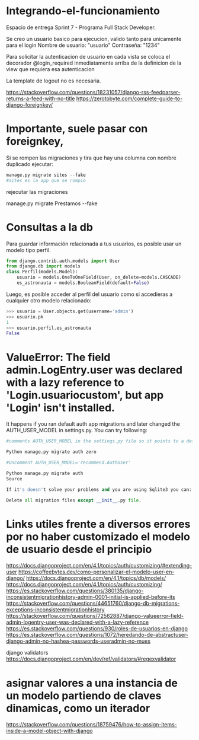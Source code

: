 # Integrando-el-funcionamiento
Espacio de entrega Sprint 7 - Programa Full Stack Developer.

Se creo un usuario basico para ejecucion, valido tanto para unicamente para el login
Nombre de usuario: "usuario"
Contraseña: "1234"

Para solicitar la autenticacion de usuario en cada vista se coloca el decorador @login_required  inmediatamente arriba de la definicion de la view que requiera esa autenticacion

La template de logout no es necesaria.

https://stackoverflow.com/questions/18231057/django-rss-feedparser-returns-a-feed-with-no-title
https://zerotobyte.com/complete-guide-to-django-foreignkey/



# Importante, suele pasar con foreignkey, 
Si se rompen las migraciones y tira que hay una columna con nombre duplicado ejecutar:
```py
manage.py migrate sites --fake          
#sites es la app que se rompio
```
rejecutar las migraciones


manage.py migrate Prestamos --fake          




# Consultas a la db

Para guardar información relacionada a tus usuarios, es posible usar un modelo tipo perfil.

```py
from django.contrib.auth.models import User
from django.db import models
class Perfil(models.Model):
    usuario = models.OneToOneField(User, on_delete=models.CASCADE)
    es_astronauta = models.BooleanField(default=False)
```

Luego, es posible acceder al perfil del usuario como si accedieras a cualquier otro modelo relacionado:
```py
>>> usuario = User.objects.get(username='admin')
>>> usuario.pk
1
>>> usuario.perfil.es_astronauta
False
```



# ValueError: The field admin.LogEntry.user was declared with a lazy reference to 'Login.usuariocustom', but app 'Login' isn't installed.

It happens if you ran default auth app migrations and later changed the AUTH_USER_MODEL in settings.py. You can try following:

```py
#comments AUTH_USER_MODEL in the settings.py file so it points to a default User Model

Python manage.py migrate auth zero

#Uncomment AUTH_USER_MODEL='recommend.AuthUser'

Python manage.py migrate auth
Source

If it's doesn't solve your problems and you are using Sqlite3 you can:

Delete all migration files except __init__.py file.
```


# Links utiles frente a diversos errores por no haber customizado el modelo de usuario desde el principio
https://docs.djangoproject.com/en/4.1/topics/auth/customizing/#extending-user
https://coffeebytes.dev/como-personalizar-el-modelo-user-en-django/
https://docs.djangoproject.com/en/4.1/topics/db/models/
https://docs.djangoproject.com/en/4.1/topics/auth/customizing/
https://es.stackoverflow.com/questions/380135/django-inconsistentmigrationhistory-admin-0001-initial-is-applied-before-its
https://stackoverflow.com/questions/44651760/django-db-migrations-exceptions-inconsistentmigrationhistory
https://stackoverflow.com/questions/72562887/django-valueerror-field-admin-logentry-user-was-declared-with-a-lazy-reference
https://es.stackoverflow.com/questions/930/roles-de-usuarios-en-django
https://es.stackoverflow.com/questions/1072/heredando-de-abstractuser-django-admin-no-hashea-passwords-useradmin-no-mues


django validators
https://docs.djangoproject.com/en/dev/ref/validators/#regexvalidator


# asignar valores a una instancia de un modelo partiendo de claves dinamicas, como un iterador
https://stackoverflow.com/questions/18759476/how-to-assign-items-inside-a-model-object-with-django